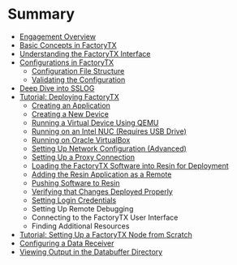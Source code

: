 # Summary

* [Engagement Overview](README.md)
* [Basic Concepts in FactoryTX](basic-concepts-in-factorytx.md)
* [Understanding the FactoryTX Interface](understanding-the-factorytx-interface.md)
* [Configurations in FactoryTX](configurations-in-factorytx.md)
  * [Configuration File Structure](configurations-in-factorytx/configuration-file-structure.md)
  * [Validating the Configuration](configurations-in-factorytx/validating-the-configuration.md)
* [Deep Dive into SSLOG](deep-dive-into-sslog.md)
* [Tutorial: Deploying FactoryTX](tutorial-deploying-factorytx.md)
  * [Creating an Application](tutorial-deploying-factorytx/creating-an-application.md)
  * [Creating a New Device](tutorial-deploying-factorytx/creating-a-new-device.md)
  * [Running a Virtual Device Using QEMU](tutorial-deploying-factorytx/running-a-virtual-device-using-qemu.md)
  * [Running on an Intel NUC \(Requires USB Drive\)](tutorial-deploying-factorytx/running-on-an-intel-nuc.md)
  * [Running on Oracle VirtualBox](tutorial-deploying-factorytx/running-on-oracle-virtualbox.md)
  * [Setting Up Network Configuration \(Advanced\)](tutorial-deploying-factorytx/setting-up-network-configuration-advanced.md)
  * [Setting Up a Proxy Connection](tutorial-deploying-factorytx/setting-up-a-proxy-connection.md)
  * [Loading the FactoryTX Software into Resin for Deployment](tutorial-deploying-factorytx/loading-the-factorytx-software-into-resin-for-deployment.md)
  * [Adding the Resin Application as a Remote](tutorial-deploying-factorytx/adding-the-resin-application-as-a-remote.md)
  * [Pushing Software to Resin](tutorial-deploying-factorytx/pushing-software-to-resin.md)
  * [Verifying that Changes Deployed Properly](tutorial-deploying-factorytx/verifying-that-changes-deployed-properly.md)
  * [Setting Login Credentials](tutorial-deploying-factorytx/setting-login-credentials.md)
  * Setting Up Remote Debugging
  * Connecting to the FactoryTX User Interface
  * Finding Additional Resources
* [Tutorial: Setting Up a FactoryTX Node from Scratch](tutorial-setting-up-a-factorytx-node-from-scratch.md)
* [Configuring a Data Receiver](configuring-a-data-receiver.md)
* [Viewing Output in the Databuffer Directory](viewing-output-in-the-databuffer-directory.md)

